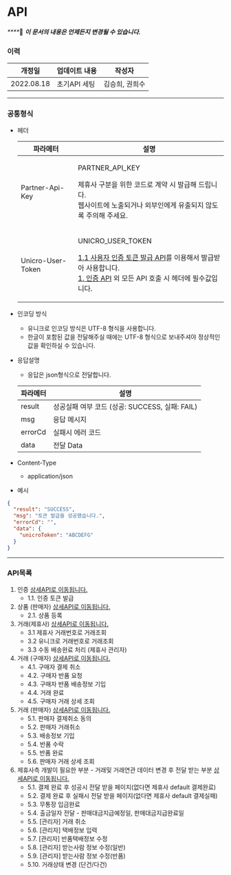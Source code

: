 # API

_****_:clap: _**이 문서의 내용은 언제든지 변경될 수 있습니다.**_

### **이력**

| 개정일        | 업데이트 내용  | 작성자      |
| ---------- | -------- | -------- |
| 2022.08.18 | 초기API 세팅 | 김승희, 권희수 |

***

### **공통형식**

*   헤더

    | 파라메터              | 설명                                                                                                                                                                        |
    | ----------------- | ------------------------------------------------------------------------------------------------------------------------------------------------------------------------- |
    | Partner-Api-Key   | <p>PARTNER_API_KEY </p><p>제휴사 구분을 위한 코드로 계약 시 발급해 드립니다.<br>웹사이트에 노출되거나 외부인에게 유출되지 않도록 주의해 주세요.</p>                                                                        |
    | Unicro-User-Token | <p>UNICRO_USER_TOKEN </p><p><a href="restdocs.md#_1_">1.1 사용자 인증 토큰 발급 API</a>를 이용해서 발급받아 사용합니다.<br><a href="restdocs.md#_1_">1. 인증 API</a> 외 모든 API 호출 시 헤더에 필수값입니다.</p> |
* 인코딩 방식
  * 유니크로 인코딩 방식은 UTF-8 형식을 사용합니다.
  * 한글이 포함된 값을 전달해주실 때에는 UTF-8 형식으로 보내주셔야 정상적인 값을 확인하실 수 있습니다.
*   응답설명

    * 응답은 json형식으로 전달합니다.

    | 파라메터    | 설명                                 |
    | ------- | ---------------------------------- |
    | result  | 성공실패 여부 코드 (성공: SUCCESS, 실패: FAIL) |
    | msg     | 응답 메시지                             |
    | errorCd | 실패시 에러 코드                          |
    | data    | 전달 Data                            |
* Content-Type
  * application/json
* 예시

```json
{
  "result": "SUCCESS",
  "msg": "토큰 발급을 성공했습니다.",
  "errorCd": "",
  "data": {
    "unicroToken": "ABCDEFG"
  }
}
```

***

### **API목록**

1. 인증 [상세API로 이동됩니다.](restdocs.md#\_1\_)
   * 1.1. 인증 토큰 발급
2. 상품 (판매자) [상세API로 이동됩니다.](restdocs.md#\_2\_)
   * 2.1. 상품 등록
3. 거래(제휴사) [상세API로 이동됩니다.](restdocs.md#\_3\_)
   * 3.1 제휴사 거래번호로 거래조회
   * 3.2 유니크로 거래번호로 거래조회
   * 3.3 수동 배송완료 처리 (제휴사 관리자)
4. 거래 (구매자) [상세API로 이동됩니다.](restdocs.md#\_4\_)
   * 4.1. 구매자 결제 취소
   * 4.2. 구매자 반품 요청
   * 4.3. 구매자 반품 배송정보 기입
   * 4.4. 거래 완료
   * 4.5. 구매자 거래 상세 조회
5. 거래 (판매자) [상세API로 이동됩니다.](restdocs.md#\_5\_)
   * 5.1. 판매자 결제취소 동의
   * 5.2. 판매자 거래취소
   * 5.3. 배송정보 기입
   * 5.4. 반품 수락
   * 5.5. 반품 완료
   * 5.6. 판매자 거래 상세 조회
6. 제휴사측 개발이 필요한 부분 - 거래및 거래연관 데이터 변경 후 전달 받는 부분 [상세API로 이동됩니다.](ApiPartner.md)
   * 5.1. 결제 완료 후 성공시 전달 받을 페이지(없다면 제휴사 default 결제완료)
   * 5.2. 결제 완료 후 실패시 전달 받을 페이지(없다면 제휴사 default 결제실패)
   * 5.3. 무통장 입금완료
   * 5.4. 출금일자 전달 - 판매대금지급예정일, 판매대금지급완료일
   * 5.5. \[관리자] 거래 취소
   * 5.6. \[관리자] 택배정보 입력
   * 5.7. \[관리자] 반품택배정보 수정
   * 5.8. \[관리자] 받는사람 정보 수정(일반)
   * 5.9. \[관리자] 받는사람 정보 수정(반품)
   * 5.10. 거래상태 변경 (단건/다건)
